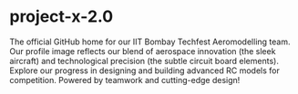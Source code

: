 # project-x-2.0
The official GitHub home for our IIT Bombay Techfest Aeromodelling team. Our profile image reflects our blend of aerospace innovation (the sleek aircraft) and technological precision (the subtle circuit board elements). Explore our progress in designing and building advanced RC models for competition. Powered by teamwork and cutting-edge design!
